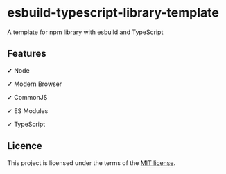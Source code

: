 # esbuild-typescript-library-template

A template for npm library with esbuild and TypeScript

## Features

✔ Node

✔ Modern Browser

✔ CommonJS

✔ ES Modules

✔ TypeScript

## Licence

This project is licensed under the terms of the [MIT license](https://opensource.org/licenses/MIT).
